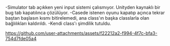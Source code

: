 -Simulator tab açıkken yeni input sistemi çalısmıyor. Unityden kaynaklı bir bug tab kapatılınca çözülüyor.
-Casede istenen oyunu kapatıp açınca tekrar baştan başlasın kısmı bitirelemedi, ana class'ın başka classlarla olan bağlılıkları kaldırıldı. 
-Kendi class'ı şimdilik tutuldu.


https://github.com/user-attachments/assets/f22212a2-f994-4f7c-bfa3-754d7fde05a4

